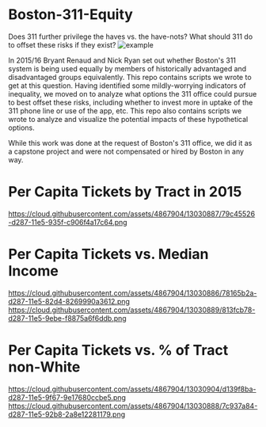 # Boston-311-Equity
Does 311 further privilege the haves vs. the have-nots? What should 311 do to offset these risks if they exist?
![example](https://cloud.githubusercontent.com/assets/4867904/13030885/739ef02a-d287-11e5-9620-99473d5ff5a3.png)

In 2015/16 Bryant Renaud and Nick Ryan set out whether Boston's 311 system is being used equally by members of historically
  advantaged and disadvantaged groups equivalently. This repo contains scripts we wrote to get at this question. Having 
  identified some mildly-worrying indicators of inequality, we moved on to analyze what options the 311 office could pursue
  to best offset these risks, including whether to invest more in uptake of the 311 phone line or use of the app, etc. This
  repo also contains scripts we wrote to analyze and visualize the potential impacts of these hypothetical options.
  
While this work was done at the request of Boston's 311 office, we did it as a capstone project and were not compensated or
  hired by Boston in any way.

# Per Capita Tickets by Tract in 2015
https://cloud.githubusercontent.com/assets/4867904/13030887/79c45526-d287-11e5-935f-c906f4a17c64.png

# Per Capita Tickets vs. Median Income
https://cloud.githubusercontent.com/assets/4867904/13030886/78165b2a-d287-11e5-82d4-8269990a3612.png
https://cloud.githubusercontent.com/assets/4867904/13030889/813fcb78-d287-11e5-9ebe-f8875a6f6ddb.png

# Per Capita Tickets vs. % of Tract non-White
https://cloud.githubusercontent.com/assets/4867904/13030904/d139f8ba-d287-11e5-9f67-9e17680ccbe5.png
https://cloud.githubusercontent.com/assets/4867904/13030888/7c937a84-d287-11e5-92b8-2a8e12281179.png
